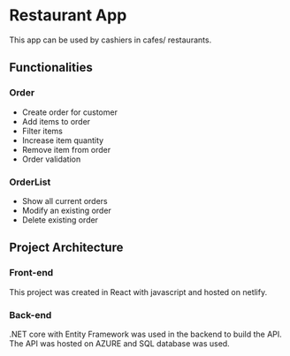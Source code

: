 # Restaurant App

This app can be used by cashiers in cafes/ restaurants.

## Functionalities

### Order
- Create order for customer
- Add items to order
- Filter items
- Increase item quantity
- Remove item from order
- Order validation

### OrderList
- Show all current orders
- Modify an existing order
- Delete existing order

## Project Architecture

### Front-end
This project was created in React with javascript and hosted on netlify.

### Back-end
.NET core with Entity Framework was used in the backend to build the API. The API was hosted on AZURE and SQL database was used.


